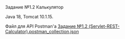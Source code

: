 Задание №1.2 Калькулятор

Java 18, Tomcat 10.1.15.

Файл для API Postman'a 
[Задание №1.2 (Servlet-REST-Calculator).postman_collection.json](https://github.com/kamikADzzzeeeee/TaskNumber1_2_Calculator/files/13941980/1.2.Servlet-REST-Calculator.postman_collection.json)



